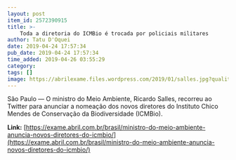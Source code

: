 ```yaml
---
layout: post
item_id: 2572390915
title: >-
    Toda a diretoria do ICMBio é trocada por policiais militares
author: Tatu D'Oquei
date: 2019-04-24 17:57:34
pub_date: 2019-04-24 17:57:34
time_added: 2019-04-26 03:55:29
category: 
tags: []
image: https://abrilexame.files.wordpress.com/2019/01/salles.jpg?quality=70&strip=info&w=680&h=453&crop=1
---
```


São Paulo — O ministro do Meio Ambiente, Ricardo Salles, recorreu ao Twitter para anunciar a nomeação dos novos diretores do Instituto Chico Mendes de Conservação da Biodiversidade (ICMBio).

**Link:** [https://exame.abril.com.br/brasil/ministro-do-meio-ambiente-anuncia-novos-diretores-do-icmbio/](https://exame.abril.com.br/brasil/ministro-do-meio-ambiente-anuncia-novos-diretores-do-icmbio/)

